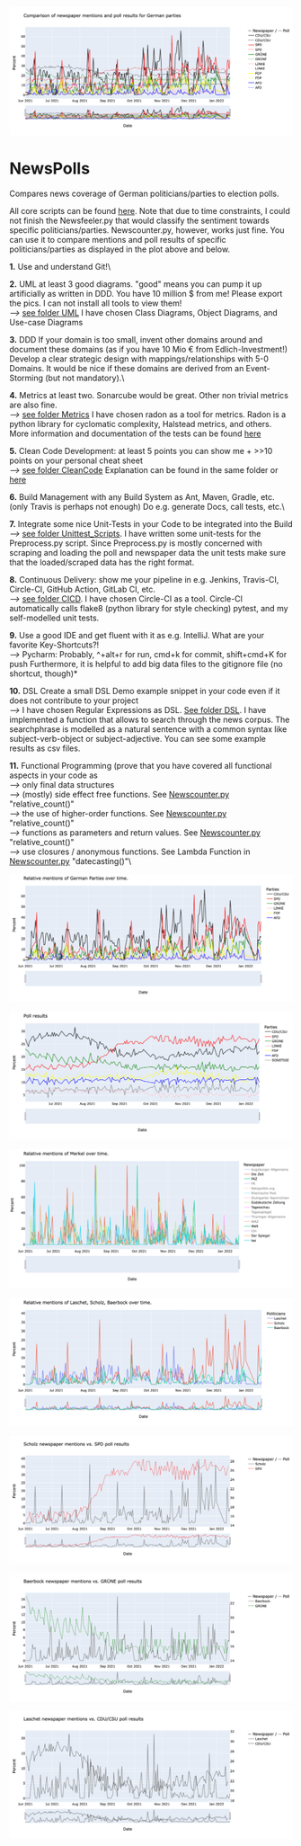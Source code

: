 ![alt text](https://github.com/SamiNenno/NewsPoll/blob/master/Images/Party_Newspaper_vs_Poll.png)


# NewsPolls


Compares news coverage of German politicians/parties to election polls.

All core scripts can be found [here](Scripts). Note that due to time constraints, I could not finish the Newsfeeler.py
that would classify the sentiment towards specific politicians/parties. Newscounter.py, however, works just
fine. You can use it to compare mentions and poll results of specific politicians/parties as displayed in the
plot above and below.


**1.** Use and understand Git!\

**2.** UML at least 3 good diagrams. "good" means you can pump it up artificially as written in DDD. You have 10 million $ from me! Please export the pics. I can not install all tools to view them!\
    *-->* [see folder UML](UML) I have chosen Class Diagrams, Object Diagrams, and Use-case Diagrams

**3.** DDD If your domain is too small, invent other domains around and document these domains (as if you have 10 Mio € from Edlich-Investment!) Develop a clear strategic design with mappings/relationships with 5-0 Domains. It would be nice if these domains are derived from an Event-Storming (but not mandatory).\

**4.** Metrics at least two. Sonarcube would be great. Other non trivial metrics are also fine.\
    *-->* [see folder Metrics](Metrics) I have chosen radon as a tool for metrics. Radon is a python library
    for cyclomatic complexity, Halstead metrics, and others. More information and documentation of the tests
    can be found [here](https://github.com/SamiNenno/NewsPoll/blob/1a93daafec718cc3cc2b9b5444f3245fee97510c/Metrics/Metrics_Summary.md)

**5.** Clean Code Development: at least 5 points you can show me + >>10 points on your personal cheat sheet\
    *-->* [see folder CleanCode](CleanCode) Explanation can be found in the same folder or [here](https://github.com/SamiNenno/NewsPoll/blob/56fd9289c56c24ce1abfff076c4628915275760b/CleanCode/WhyIsThisCleanCode.txt)

**6.** Build Management with any Build System as Ant, Maven, Gradle, etc. (only Travis is perhaps not enough) Do e.g. generate Docs, call tests, etc.\

**7.** Integrate some nice Unit-Tests in your Code to be integrated into the Build\
    *-->* [see folder Unittest_Scripts](Unittest_Scripts). I have written some unit-tests for the Preprocess.py
    script. Since Preprocess.py is mostly concerned with scraping and loading the poll and newspaper data
    the unit tests make sure that the loaded/scraped data has the right format.

**8.** Continuous Delivery: show me your pipeline in e.g. Jenkins, Travis-CI, Circle-CI, GitHub Action, GitLab CI, etc.\
    *-->* [see folder CICD](CICD). I have chosen Circle-CI as a tool. Circle-CI automatically calls flake8 (python library for style checking)
    pytest, and my self-modelled unit tests.

**9.** Use a good IDE and get fluent with it as e.g. IntelliJ. What are your favorite Key-Shortcuts?!\
    *-->* Pycharm: Probably, ^+alt+r for run, cmd+k for commit, shift+cmd+K for push
        Furthermore, it is helpful to add big data files to the gitignore file (no shortcut, though)*

**10.** DSL Create a small DSL Demo example snippet in your code even if it does not contribute to your project\
    *-->* I have chosen Regular Expressions as DSL. [See folder DSL](DSL). I have implemented a function
    that allows to search through the news corpus. The searchphrase is modelled as a natural sentence with a
    common syntax like subject-verb-object or subject-adjective. You can see some example results as csv files.

**11.** Functional Programming (prove that you have covered all functional aspects in your code as\
    *-->* only final data structures\
    *-->* (mostly) side effect free functions. See [Newscounter.py](Newscounter.py) "relative_count()"\
    *-->* the use of higher-order functions. See [Newscounter.py](Newscounter.py) "relative_count()"\
    *-->* functions as parameters and return values. See [Newscounter.py](Newscounter.py) "relative_count()"\
    *-->* use closures / anonymous functions. See Lambda Function in [Newscounter.py](Newscounter.py) "datecasting()"\



![alt text](https://github.com/SamiNenno/NewsPoll/blob/master/Images/Party_Newspaper.png)

![alt text](https://github.com/SamiNenno/NewsPoll/blob/master/Images/Party_Poll.png)

![alt text](https://github.com/SamiNenno/NewsPoll/blob/master/Images/Merkel.png)

![alt text](https://github.com/SamiNenno/NewsPoll/blob/master/Images/Laschet_Scholz_Baerbock.png)

![alt text](https://github.com/SamiNenno/NewsPoll/blob/master/Images/Scholz_vs_SPD.png)

![alt text](https://github.com/SamiNenno/NewsPoll/blob/master/Images/Baerboch_vs_Gruen.png)

![alt text](https://github.com/SamiNenno/NewsPoll/blob/master/Images/Laschet_vs_CDU.png)
